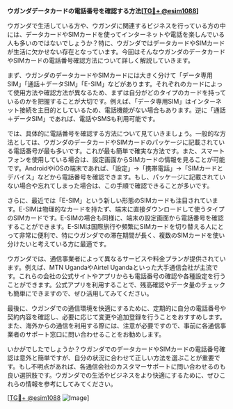 **ウガンダデータカードの電話番号を確認する方法[[TG💪+ @esim1088](https://t.me/s/esim1088)]**

ウガンダで生活している方や、ウガンダに関連するビジネスを行っている方の中には、データカードやSIMカードを使ってインターネットや電話を楽しんでいる人も多いのではないでしょうか？特に、ウガンダではデータカードやSIMカードが生活に欠かせない存在となっています。今回はそんなウガンダのデータカードやSIMカードの電話番号確認方法について詳しく解説していきます。

まず、ウガンダのデータカードやSIMカードには大きく分けて「データ専用SIM」「通話＋データSIM」「E-SIM」などがあります。それぞれのカードによって使用方法や確認方法が異なるため、まずは自分がどのタイプのカードを持っているのかを把握することが大切です。例えば、「データ専用SIM」はインターネット接続を主目的としているため、電話機能がない場合もあります。逆に「通話＋データSIM」であれば、電話やSMSも利用可能です。

では、具体的に電話番号を確認する方法について見ていきましょう。一般的な方法としては、ウガンダのデータカードやSIMカードのパッケージに記載されている電話番号が最も多いです。これが最も簡単で確実な方法です。また、スマートフォンを使用している場合は、設定画面からSIMカードの情報を見ることが可能です。AndroidやiOSの端末であれば、「設定」→「携帯電話」→「SIMカードとデバイス」などから電話番号を確認できます。もし、パッケージに記載されていない場合や忘れてしまった場合は、この手順で確認できることが多いです。

さらに、最近では「E-SIM」という新しい形態のSIMカードも注目されています。E-SIMは物理的なカードを持たず、端末に直接ダウンロードして使うタイプのSIMカードです。E-SIMの場合も同様に、端末の設定画面から電話番号を確認することができます。E-SIMは国際旅行や頻繁にSIMカードを切り替える人にとって非常に便利で、特にウガンダでの滞在期間が長く、複数のSIMカードを使い分けたいと考えている方に最適です。

ウガンダでは、通信事業者によって異なるサービスや料金プランが提供されています。例えば、MTN UgandaやAirtel Ugandaといった大手通信会社が主流です。これらの会社の公式サイトやアプリからも電話番号の確認や各種設定を行うことができます。公式アプリを利用することで、残高確認やデータ量のチェックも簡単にできますので、ぜひ活用してみてください。

最後に、ウガンダでの通信環境を快適にするために、定期的に自分の電話番号や契約内容を確認し、必要に応じて変更や追加登録を行うことをおすすめします。また、海外からの通信を利用する際には、注意が必要ですので、事前に各通信事業者のサポート窓口に問い合わせることをお勧めします。

いかがでしたでしょうか？ウガンダでのデータカードやSIMカードの電話番号確認は意外と簡単ですが、自分の状況に合わせて正しい方法を選ぶことが重要です。もし不明点があれば、各通信会社のカスタマーサポートに問い合わせるのも良い選択肢です。ウガンダでの生活やビジネスをより快適にするために、ぜひこれらの情報を参考にしてみてください。

[[TG💪+ @esim1088](https://t.me/s/esim1088) ![Image](https://i.postimg.cc/Y0z9fWf4/image.png)]